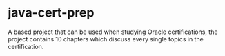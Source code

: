 # java-cert-prep


A based project that can be used when studying Oracle certifications, the project contains 10 chapters which discuss every single topics in the certification.

